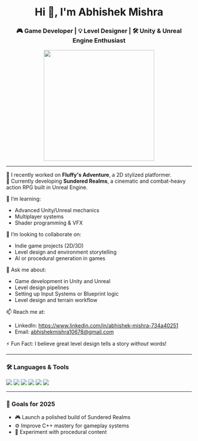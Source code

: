 <h1 align="center">Hi 👋, I'm Abhishek Mishra</h1>
<h3 align="center">🎮 Game Developer | 💡 Level Designer | 🛠️ Unity & Unreal Engine Enthusiast</h3>

<p align="center">
  <img src="https://media.giphy.com/media/qgQUggAC3Pfv687qPC/giphy.gif" width="300" />
</p>

---

🔭 I recently worked on **Fluffy's Adventure**, a 2D stylized platformer.  
🚧 Currently developing **Sundered Realms**, a cinematic and combat-heavy action RPG built in Unreal Engine.

🌱 I’m learning:
- Advanced Unity/Unreal mechanics
- Multiplayer systems
- Shader programming & VFX

👯 I’m looking to collaborate on:
- Indie game projects (2D/3D)
- Level design and environment storytelling
- AI or procedural generation in games

💬 Ask me about:
- Game development in Unity and Unreal
- Level design pipelines
- Setting up Input Systems or Blueprint logic
- Level design and terrain workflow

📫 Reach me at:
- LinkedIn: https://www.linkedin.com/in/abhishek-mishra-734a40251
- Email: abhishekmishra10678@gmail.com

⚡ Fun Fact: I believe great level design tells a story *without* words!

---

### 🛠️ Languages & Tools
<p align="left">
  <img src="https://img.shields.io/badge/Unreal%20Engine-000?style=for-the-badge&logo=unrealengine&logoColor=white"/>
  <img src="https://img.shields.io/badge/Unity-black?style=for-the-badge&logo=unity&logoColor=white"/>
  <img src="https://img.shields.io/badge/C%2B%2B-00599C?style=for-the-badge&logo=c%2B%2B&logoColor=white"/>
  <img src="https://img.shields.io/badge/C%23-239120?style=for-the-badge&logo=c-sharp&logoColor=white"/>
  <img src="https://img.shields.io/badge/Blueprint-1C1E26?style=for-the-badge&logo=unrealengine&logoColor=white"/>
  <img src="https://img.shields.io/badge/Git-black?style=for-the-badge&logo=git&logoColor=white"/>
</p>

---

### 🎯 Goals for 2025
- 🎮 Launch a polished build of Sundered Realms
- ⚙️ Improve C++ mastery for gameplay systems
- 🧪 Experiment with procedural content
